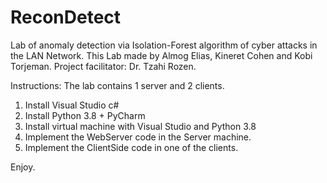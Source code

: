 # ReconDetect
Lab of anomaly detection via Isolation-Forest algorithm of cyber attacks in the LAN Network.
This Lab made by Almog Elias, Kineret Cohen and Kobi Torjeman.
Project facilitator: Dr. Tzahi Rozen.

Instructions:
The lab contains 1 server and 2 clients.

1. Install Visual Studio c#
2. Install Python 3.8 + PyCharm
3. Install virtual machine with Visual Studio and Python 3.8
4. Implement the WebServer code in the Server machine.
5. Implement the ClientSide code in one of the clients.

Enjoy.
